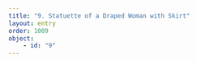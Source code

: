 ```yaml
---
title: "9. Statuette of a Draped Woman with Skirt"
layout: entry
order: 1009
object:
    - id: "9"
---
```

